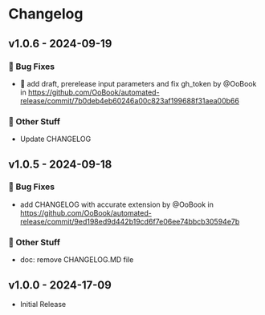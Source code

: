 # Changelog

## v1.0.6 - 2024-09-19

### :wrench: Bug Fixes

- :bug: add draft, prerelease input parameters and fix gh_token by @OoBook in https://github.com/OoBook/automated-release/commit/7b0deb4eb60246a00c823af199688f31aea00b66

### :beers: Other Stuff

- Update CHANGELOG

## v1.0.5 - 2024-09-18

### :wrench: Bug Fixes

- add CHANGELOG with accurate extension by @OoBook in https://github.com/OoBook/automated-release/commit/9ed198ed9d442b19cd6f7e06ee74bbcb30594e7b

### :beers: Other Stuff

- doc: remove CHANGELOG.MD file

## v1.0.0 - 2024-17-09

- Initial Release
